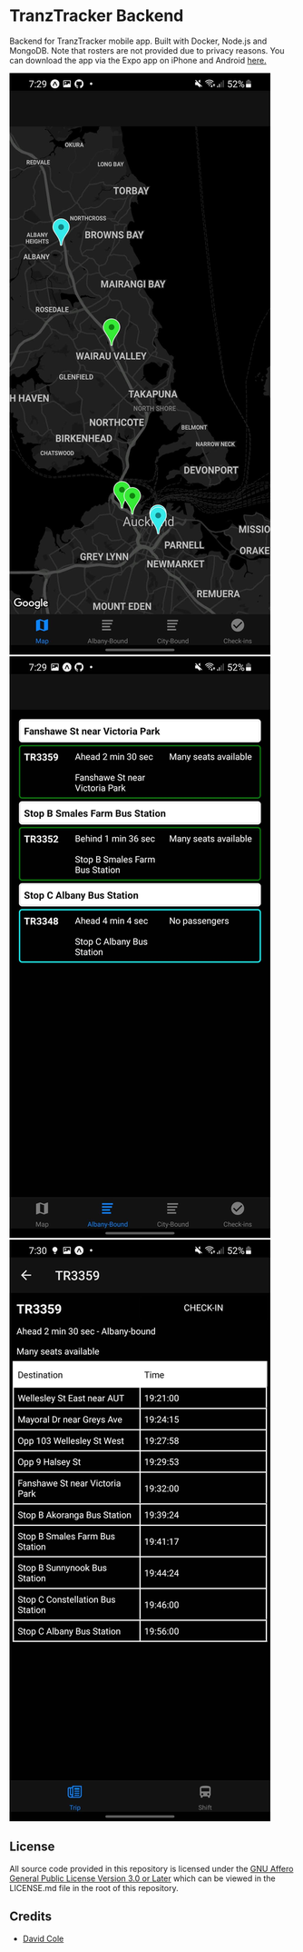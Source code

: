 # TranzTracker Backend

Backend for TranzTracker mobile app. Built with Docker, Node.js and MongoDB.
Note that rosters are not provided due to privacy reasons.
You can download the app via the Expo app on iPhone and Android [here.](https://expo.io/@david.cole1340/projects/TranzTracker)

![Map Page](screenshots/map.jpg)
![Bus List](screenshots/list.jpg)
![Bus Info](screenshots/businfo.jpg)

## License

All source code provided in this repository is licensed under the [GNU Affero General Public License Version 3.0 or Later](https://www.gnu.org/licenses/agpl-3.0.en.html) which can be viewed in the LICENSE.md file in the root of this repository.

## Credits

- [David Cole](mailto:david.cole1340@gmail.com)